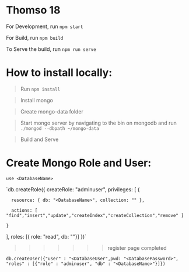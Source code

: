 # Thomso 18

For Development, run `npm start`

For Build, run `npm build`

To Serve the build, run `npm run serve`

# How to install locally:

> Run `npm install`

> Install mongo

> Create mongo-data folder

> Start mongo server by navigating to the bin on mongodb and run `./mongod --dbpath ~/mongo-data`

> Build and Serve

# Create Mongo Role and User:

`use <DatabaseName>`

`db.createRole({
  createRole: "adminuser",
  privileges: [
    {

      resource: { db: "<DatabaseName>", collection: "" },

      actions: [ "find","insert","update","createIndex","createCollection","remove" ]

    }
  ],
  roles: [{ role: "read", db: "<DatabaseName>"}]
})`
>>>>>>> register page completed

`db.createUser({"user" : "<DatabaseUser",pwd: "<DatabasePassword>", "roles" : [{"role" : "adminuser", "db" : "<DatabaseName>"}]})`
